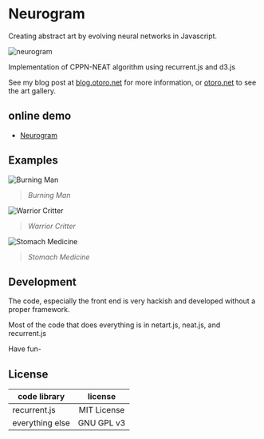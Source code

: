 
# Neurogram

Creating abstract art by evolving neural networks in Javascript.

![neurogram](https://raw.githubusercontent.com/hardmaru/neurogram/master/img/baby_face_gui.png)

Implementation of CPPN-NEAT algorithm using recurrent.js and d3.js

See my blog post at [blog.otoro.net](http://blog.otoro.net/2015/07/31/neurogram/) for more information, or [otoro.net](http://otoro.net/neurogram/?gallery=0) to see the art gallery.

## online demo
- [Neurogram](http://otoro.net/neurogram/)

## Examples

![Burning Man](https://raw.githubusercontent.com/hardmaru/neurogram/master/img/burning_man.png)
> *Burning Man*

![Warrior Critter](https://raw.githubusercontent.com/hardmaru/neurogram/master/img/red_critter.png)

> *Warrior Critter*

![Stomach Medicine](https://raw.githubusercontent.com/hardmaru/neurogram/master/img/stomach_medicine.png)

> *Stomach Medicine*


## Development

The code, especially the front end is very hackish and developed without a proper framework.

Most of the code that does everything is in netart.js, neat.js, and recurrent.js

Have fun-

## License

| code library    | license        |
| --------------- |:--------------:|
| recurrent.js    | MIT License    |
| everything else | GNU GPL v3     |

